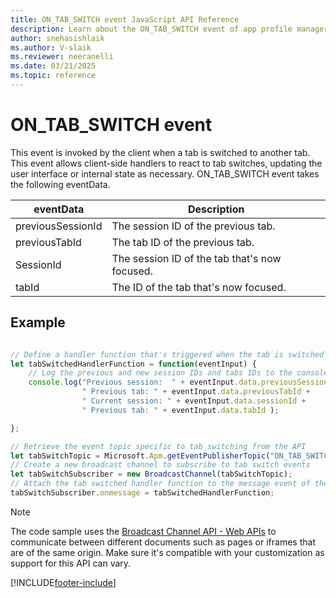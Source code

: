 ```yaml
---
title: ON_TAB_SWITCH event JavaScript API Reference
description: Learn about the ON_TAB_SWITCH event of app profile manager in Customer Service workspace.
author: snehasishlaik
ms.author: V-slaik
ms.reviewer: neeranelli
ms.date: 03/21/2025
ms.topic: reference
---
```


# ON_TAB_SWITCH event


This event is invoked by the client when a tab is switched to another tab. This event allows client-side handlers to react to tab switches, updating the user interface or internal state as necessary. ON_TAB_SWITCH event takes the following eventData.


| eventData            | Description  | 
|------------------|----------|
| previousSessionId           | The session ID of the previous tab.  |
| previousTabId           | The tab ID of the previous tab.   | 
| SessionId           | The session ID of the tab that's now focused.  | 
| tabId               | The ID of the tab that's now focused.  |   


## Example

```JavaScript

// Define a handler function that's triggered when the tab is switched
let tabSwitchedHandlerFunction = function(eventInput) {
    // Log the previous and new session IDs and tabs IDs to the console
    console.log("Previous session:  " + eventInput.data.previousSessionId + 
                " Previous tab: " + eventInput.data.previousTabId +
                " Current session: " + eventInput.data.sessionId + 
                " Previous tab: " + eventInput.data.tabId );

}; 

// Retrieve the event topic specific to tab switching from the API
let tabSwitchTopic = Microsoft.Apm.getEventPublisherTopic("ON_TAB_SWITCH");
// Create a new broadcast channel to subscribe to tab switch events
let tabSwitchSubscriber = new BroadcastChannel(tabSwitchTopic);
// Attach the tab switched handler function to the message event of the subscriber
tabSwitchSubscriber.onmessage = tabSwitchedHandlerFunction; 

```

> [!NOTE]
> The code sample uses the [Broadcast Channel API - Web APIs](https://developer.mozilla.org/en-US/docs/Web/API/Broadcast_Channel_API) to communicate between different documents such as pages or iframes that are of the same origin. Make sure it's compatible with your customization as support for this API can vary.


[!INCLUDE[footer-include](../../../../includes/footer-banner.md)]